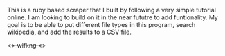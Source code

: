 This is a ruby based scraper that I built by following a very simple tutorial online. I am looking to build on it in the near fututre to add funtionality. My goal is to be able to put different file types in this program, search wikipedia, and add the results to a CSV file. 

<~~> wlfkng <~~> 